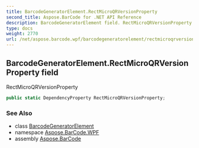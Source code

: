 ```yaml
---
title: BarcodeGeneratorElement.RectMicroQRVersionProperty
second_title: Aspose.BarCode for .NET API Reference
description: BarcodeGeneratorElement field. RectMicroQRVersionProperty
type: docs
weight: 2770
url: /net/aspose.barcode.wpf/barcodegeneratorelement/rectmicroqrversionproperty/
---
```

## BarcodeGeneratorElement.RectMicroQRVersionProperty field

RectMicroQRVersionProperty

```csharp
public static DependencyProperty RectMicroQRVersionProperty;
```

### See Also

* class [BarcodeGeneratorElement](../)
* namespace [Aspose.BarCode.WPF](../../barcodegeneratorelement/)
* assembly [Aspose.BarCode](../../../)


